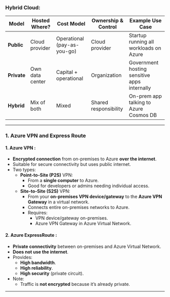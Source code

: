 ### Hybrid Cloud:

| Model        | Hosted Where?         | Cost Model              | Ownership & Control               | Example Use Case                                 |
|--------------|---------------------- |------------------------- |----------------------------------- |--------------------------------------------------|
| **Public**   | Cloud provider        | Operational (pay-as-you-go) | Cloud provider                | Startup running all workloads on Azure           |
| **Private**  | Own data center       | Capital + operational   | Organization                      | Government hosting sensitive apps internally     |
| **Hybrid**   | Mix of both           | Mixed                   | Shared responsibility             | On-prem app talking to Azure Cosmos DB           |

---
### 1. Azure VPN and Express Route

#### 1. Azure VPN :
- **Encrypted connection** from on-premises to Azure **over the internet**.
- Suitable for secure connectivity but uses public internet.
- Two types:
  - **Point-to-Site (P2S)** VPN:
    - From a **single computer** to Azure.
    - Good for developers or admins needing individual access.
  - **Site-to-Site (S2S)** VPN:
    - From your **on-premises VPN device/gateway** to the **Azure VPN Gateway** in a virtual network.
    - Connects entire on-premises networks to Azure.
    - Requires:
      - VPN device/gateway on-premises.
      - Azure VPN Gateway in Azure Virtual Network.

#### 2. Azure ExpressRoute :
- **Private connectivity** between on-premises and Azure Virtual Network.
- **Does not use the internet**.
- Provides:
  - **High bandwidth**.
  - **High reliability**.
  - **High security** (private circuit).
- Note:
  - Traffic is **not encrypted** because it’s already private.

---
